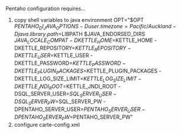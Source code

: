 Pentaho configuration requires...

1) copy shell variables to java environment 
OPT="$OPT $PENTAHO_DI_JAVA_OPTIONS -Duser.timezone=Pacific/Auckland -Djava.library.path=$LIBPATH $JAVA_ENDORSED_DIRS $JAVA_LOCALE_COMPAT -DKETTLE_HOME=$KETTLE_HOME -DKETTLE_REPOSITORY=$KETTLE_REPOSITORY -DKETTLE_USER=$KETTLE_USER -DKETTLE_PASSWORD=$KETTLE_PASSWORD -DKETTLE_PLUGIN_PACKAGES=$KETTLE_PLUGIN_PACKAGES -DKETTLE_LOG_SIZE_LIMIT=$KETTLE_LOG_SIZE_LIMIT -DKETTLE_JNDI_ROOT=$KETTLE_JNDI_ROOT -DSQL_SERVER_USER=$SQL_SERVER_USER -DSQL_SERVER_PW=$SQL_SERVER_PW -DPENTAHO_SERVER_USER=$PENTAHO_SERVER_USER -DPENTAHO_SERVER_PW=$PENTAHO_SERVER_PW"
2) configure carte-config.xml